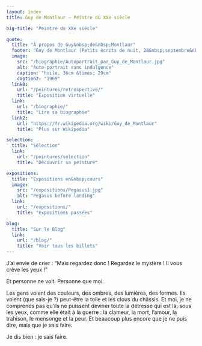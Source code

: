 ```yaml
---
layout: index
title: Guy de Montlaur — Peintre du XXe siècle

big-title: "Peintre du XXe siècle"

quote:
  title: "À propos de Guy&nbsp;de&nbsp;Montlaur"
  footer: "Guy de Montlaur (Petits écrits de nuit, 28&nbsp;septembre&nbsp;1961)"
  image:
    src: "/biographie/Autoportrait_par_Guy_de_Montlaur.jpg"
    alt: "Auto-portrait sans indulgence"
    caption: "huile, 36cm &times; 29cm"
    caption2: "1969"
  link0:
    url: "/peintures/retrospective/"
    title: "Exposition virtuelle"
  link:
    url: "/biographie/"
    title: "Lire sa biographie"
  link2:
    url: "https://fr.wikipedia.org/wiki/Guy_de_Montlaur"
    title: "Plus sur Wikipedia"

selection:
  title: "Sélection"
  link:
    url: "/peintures/selection"
    title: "Découvrir sa peinture"

expositions:
  title: "Expositions en&nbsp;cours"
  image:
    src: "/expositions/Pegasus1.jpg"
    alt: "Pegasus before landing"
  link:
    url: "/expositions/"
    title: "Expositions passées"

blog:
  title: "Sur le Blog"
  link:
    url: "/blog/"
    title: "Voir tous les billets"
---
```

J’ai envie de crier&nbsp;:
“Mais regardez donc&nbsp;! Regardez le mystère&nbsp;! Il vous crève les yeux&nbsp;!”

Et personne ne voit. Personne que moi.

Les gens voient des couleurs, des ombres, des lumières, des formes.
Ils voient (que sais-je&nbsp;?) peut-être la toile et les clous du châssis.
Et moi, je ne comprends pas qu’ils ne puissent deviner toute la détresse qui est là, sous les yeux, comme elle était à la guerre&nbsp;: la clameur, la mort, l’amour, la trahison, le mensonge et la peur.
Et beaucoup plus encore que je ne puis dire, mais que je sais faire.

Je dis bien&nbsp;: je sais faire.
